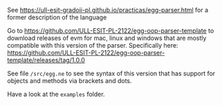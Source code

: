 
See <https://ull-esit-gradoii-pl.github.io/practicas/egg-parser.html> for a former description of the language

Go to <https://github.com/ULL-ESIT-PL-2122/egg-oop-parser-template> to download releases of evm for mac, linux and windows that are mostly compatible with this version of the parser. Specifically here: <https://github.com/ULL-ESIT-PL-2122/egg-oop-parser-template/releases/tag/1.0.0>

See file `/src/egg.ne` to see the syntax of this version that has support for objects and methods via brackets and dots.

Have a look at the `examples` folder.